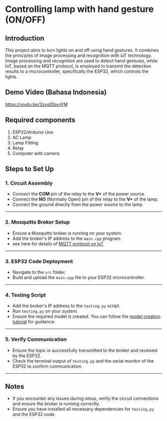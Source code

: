 # Controlling lamp with hand gesture (ON/OFF)
## Introduction
This project aims to turn lights on and off using hand gestures. It combines the principles of image processing and recognition with IoT technology. Image processing and recognition are used to detect hand gestures, while IoT, based on the MQTT protocol, is employed to transmit the detection results to a microcontroller, specifically the ESP32, which controls the lights.

## Demo Video (Bahasa Indonesia)
https://youtu.be/2zyslDbxnYM
## Required components
1. ESP32/Arduino Uno
2. AC Lamp
3. Lamp Fitting
4. Relay
5. Computer with camera

## Steps to Set Up

### 1. Circuit Assembly
- Connect the **COM** pin of the relay to the **V+** of the power source.
- Connect the **NO** (Normally Open) pin of the relay to the **V+** of the lamp.
- Connect the ground directly from the power source to the lamp.

---

### 2. Mosquitto Broker Setup
- Ensure a Mosquitto broker is running on your system.
- Add the broker's IP address to the `main.cpp` program.
- see here for details of [MQTT protocol on IoT](https://github.com/zhafarullah/MQTTIoT)

---

### 3. ESP32 Code Deployment
- Navigate to the `src` folder.
- Build and upload the `main.cpp` file to your ESP32 microcontroller.

---

### 4. Testing Script
- Add the broker's IP address to the `testing.py` script.
- Run `testing.py` on your system.
- Ensure the required model is created. You can follow the [model creation tutorial](https://github.com/zhafarullah/HandPoseRecognition) for guidance.

---

### 5. Verify Communication
- Ensure the topic is successfully transmitted to the broker and received by the ESP32.
- Check the terminal output of `testing.py` and the serial monitor of the ESP32 to confirm communication.

---

## Notes
- If you encounter any issues during setup, verify the circuit connections and ensure the broker is running correctly.
- Ensure you have installed all necessary dependencies for `testing.py` and the ESP32 code.
